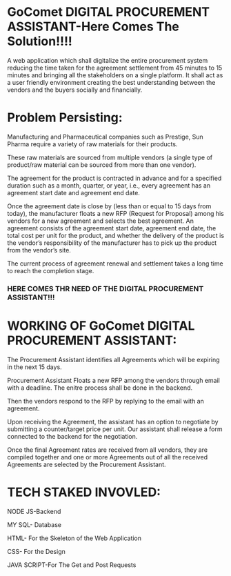 # GoComet DIGITAL PROCUREMENT ASSISTANT-Here Comes The Solution!!!!

A web application which shall digitalize the entire procurement system reducing the time taken for the agreement settlement from 45 minutes to 15 minutes and bringing all the stakeholders on a single platform. It shall act as a user friendly environment creating the best understanding between the vendors and the buyers socially and financially.

# Problem Persisting:

Manufacturing and Pharmaceutical companies such as Prestige, Sun Pharma require a variety of raw materials for their products.

These raw materials are sourced from multiple vendors (a single type of product/raw material can be sourced from more than one vendor). 

The agreement for the product is contracted in advance and for a specified duration such as a month, quarter, or year, i.e., every agreement has an agreement start date and agreement end date. 

Once the agreement date is close by (less than or equal to 15 days from today), the manufacturer floats a new RFP (Request for Proposal) among his vendors for a new agreement and selects the best agreement. An agreement consists of the agreement start date, agreement end date, the total cost per unit for the product, and whether the delivery of the product is the vendor’s responsibility of the manufacturer has to pick up the product from the vendor’s site.


The current process of agreement renewal and settlement takes a long time to reach the completion stage.

### HERE COMES THR NEED OF THE DIGITAL PROCUREMENT ASSISTANT!!!

# WORKING OF GoComet DIGITAL PROCUREMENT ASSISTANT:

The Procurement Assistant identifies all Agreements which will be expiring in the next 15 days.

Procurement Assistant Floats a new RFP among the vendors through email with a deadline. The enitre process shall be done in the backend.

Then the vendors respond to the RFP by replying to the email with an agreement.

Upon receiving the Agreement, the assistant has an option to negotiate by submitting a counter/target price per unit. Our assistant shall release a form connected to the backend for the negotiation.

Once the final Agreement rates are received from all vendors, they are compiled together and one or more Agreements out of all the received Agreements are selected by the Procurement Assistant.


# TECH STAKED INVOVLED:

NODE JS-Backend

MY SQL- Database

HTML- For the Skeleton of the Web Application

CSS- For the Design

JAVA SCRIPT-For The Get and Post Requests
